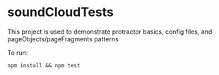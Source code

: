 # soundCloudTests

This project is used to demonstrate protractor basics, config files, and pageObjects/pageFragments patterns


To run:
```
npm install && npm test
```
